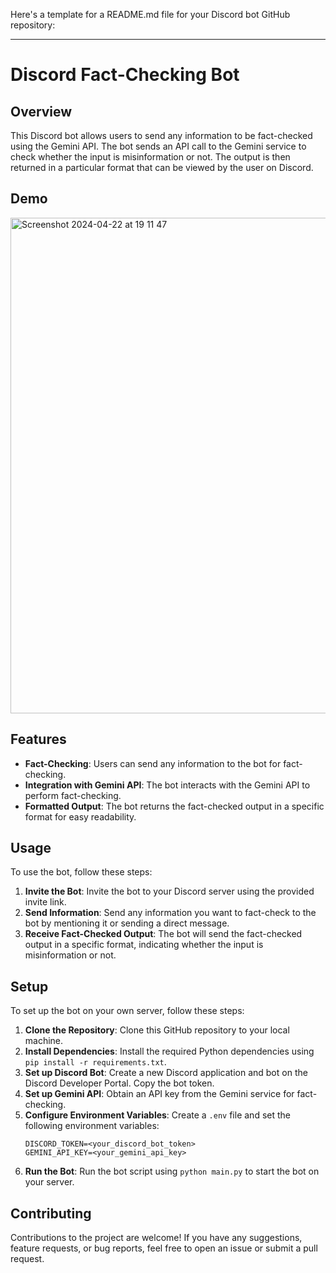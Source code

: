 Here's a template for a README.md file for your Discord bot GitHub repository:

---

# Discord Fact-Checking Bot

## Overview

This Discord bot allows users to send any information to be fact-checked using the Gemini API. The bot sends an API call to the Gemini service to check whether the input is misinformation or not. The output is then returned in a particular format that can be viewed by the user on Discord.

## Demo

<img width="793" alt="Screenshot 2024-04-22 at 19 11 47" src="https://github.com/anandPILLAI04/Define/assets/129036732/311df13f-ad9e-49a7-afa8-aad4e8e49830">

## Features

- **Fact-Checking**: Users can send any information to the bot for fact-checking.
- **Integration with Gemini API**: The bot interacts with the Gemini API to perform fact-checking.
- **Formatted Output**: The bot returns the fact-checked output in a specific format for easy readability.

## Usage

To use the bot, follow these steps:

1. **Invite the Bot**: Invite the bot to your Discord server using the provided invite link.
2. **Send Information**: Send any information you want to fact-check to the bot by mentioning it or sending a direct message.
3. **Receive Fact-Checked Output**: The bot will send the fact-checked output in a specific format, indicating whether the input is misinformation or not.

## Setup

To set up the bot on your own server, follow these steps:

1. **Clone the Repository**: Clone this GitHub repository to your local machine.
2. **Install Dependencies**: Install the required Python dependencies using `pip install -r requirements.txt`.
3. **Set up Discord Bot**: Create a new Discord application and bot on the Discord Developer Portal. Copy the bot token.
4. **Set up Gemini API**: Obtain an API key from the Gemini service for fact-checking.
5. **Configure Environment Variables**: Create a `.env` file and set the following environment variables:
   ```
   DISCORD_TOKEN=<your_discord_bot_token>
   GEMINI_API_KEY=<your_gemini_api_key>
   ```
6. **Run the Bot**: Run the bot script using `python main.py` to start the bot on your server.

## Contributing

Contributions to the project are welcome! If you have any suggestions, feature requests, or bug reports, feel free to open an issue or submit a pull request.


